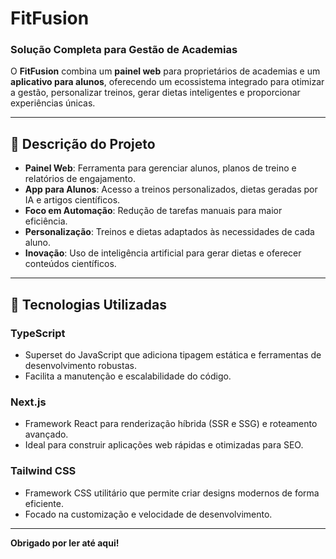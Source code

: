 # FitFusion

### Solução Completa para Gestão de Academias

O **FitFusion** combina um **painel web** para proprietários de academias e um **aplicativo para alunos**, oferecendo um ecossistema integrado para otimizar a gestão, personalizar treinos, gerar dietas inteligentes e proporcionar experiências únicas.

---

## 📝 **Descrição do Projeto**
- **Painel Web**: Ferramenta para gerenciar alunos, planos de treino e relatórios de engajamento.
- **App para Alunos**: Acesso a treinos personalizados, dietas geradas por IA e artigos científicos.
- **Foco em Automação**: Redução de tarefas manuais para maior eficiência.
- **Personalização**: Treinos e dietas adaptados às necessidades de cada aluno.
- **Inovação**: Uso de inteligência artificial para gerar dietas e oferecer conteúdos científicos.

---

## 🚀 **Tecnologias Utilizadas**

### **TypeScript**
- Superset do JavaScript que adiciona tipagem estática e ferramentas de desenvolvimento robustas.
- Facilita a manutenção e escalabilidade do código.

### **Next.js**
- Framework React para renderização híbrida (SSR e SSG) e roteamento avançado.
- Ideal para construir aplicações web rápidas e otimizadas para SEO.

### **Tailwind CSS**
- Framework CSS utilitário que permite criar designs modernos de forma eficiente.
- Focado na customização e velocidade de desenvolvimento.

---

**Obrigado por ler até aqui!**
